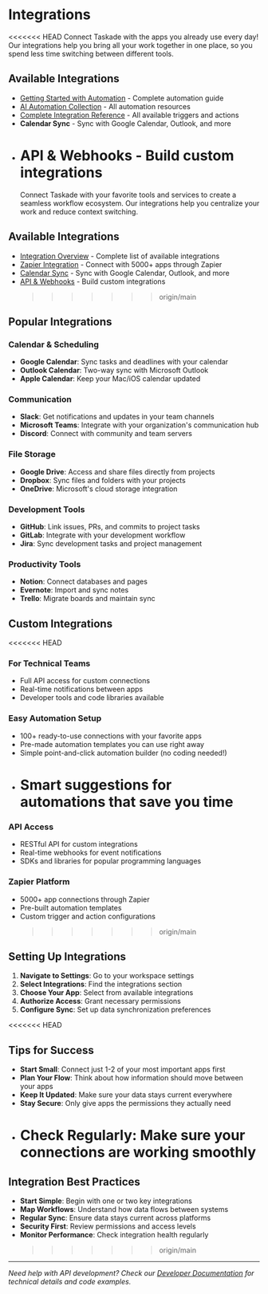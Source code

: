 # Integrations

<<<<<<< HEAD
Connect Taskade with the apps you already use every day! Our integrations help you bring all your work together in one place, so you spend less time switching between different tools.

## Available Integrations

- [Getting Started with Automation](https://help.taskade.com/en/articles/8958467-getting-started-with-automation) - Complete automation guide
- [AI Automation Collection](https://help.taskade.com/en/collections/8400803-ai-automation) - All automation resources
- [Complete Integration Reference](../../automation/integrations.md) - All available triggers and actions
- **Calendar Sync** - Sync with Google Calendar, Outlook, and more
- # **API & Webhooks** - Build custom integrations
  Connect Taskade with your favorite tools and services to create a seamless workflow ecosystem. Our integrations help you centralize your work and reduce context switching.

## Available Integrations

- [Integration Overview](overview.md) - Complete list of available integrations
- [Zapier Integration](zapier.md) - Connect with 5000+ apps through Zapier
- [Calendar Sync](calendar.md) - Sync with Google Calendar, Outlook, and more
- [API & Webhooks](api-webhooks.md) - Build custom integrations
  > > > > > > > origin/main

## Popular Integrations

### Calendar & Scheduling

- **Google Calendar**: Sync tasks and deadlines with your calendar
- **Outlook Calendar**: Two-way sync with Microsoft Outlook
- **Apple Calendar**: Keep your Mac/iOS calendar updated

### Communication

- **Slack**: Get notifications and updates in your team channels
- **Microsoft Teams**: Integrate with your organization's communication hub
- **Discord**: Connect with community and team servers

### File Storage

- **Google Drive**: Access and share files directly from projects
- **Dropbox**: Sync files and folders with your projects
- **OneDrive**: Microsoft's cloud storage integration

### Development Tools

- **GitHub**: Link issues, PRs, and commits to project tasks
- **GitLab**: Integrate with your development workflow
- **Jira**: Sync development tasks and project management

### Productivity Tools

- **Notion**: Connect databases and pages
- **Evernote**: Import and sync notes
- **Trello**: Migrate boards and maintain sync

## Custom Integrations

<<<<<<< HEAD

### For Technical Teams

- Full API access for custom connections
- Real-time notifications between apps
- Developer tools and code libraries available

### Easy Automation Setup

- 100+ ready-to-use connections with your favorite apps
- Pre-made automation templates you can use right away
- Simple point-and-click automation builder (no coding needed!)
- # Smart suggestions for automations that save you time

### API Access

- RESTful API for custom integrations
- Real-time webhooks for event notifications
- SDKs and libraries for popular programming languages

### Zapier Platform

- 5000+ app connections through Zapier
- Pre-built automation templates
- Custom trigger and action configurations
  > > > > > > > origin/main

## Setting Up Integrations

1. **Navigate to Settings**: Go to your workspace settings
2. **Select Integrations**: Find the integrations section
3. **Choose Your App**: Select from available integrations
4. **Authorize Access**: Grant necessary permissions
5. **Configure Sync**: Set up data synchronization preferences

<<<<<<< HEAD

## Tips for Success

- **Start Small**: Connect just 1-2 of your most important apps first
- **Plan Your Flow**: Think about how information should move between your apps
- **Keep It Updated**: Make sure your data stays current everywhere
- **Stay Secure**: Only give apps the permissions they actually need
- # **Check Regularly**: Make sure your connections are working smoothly

## Integration Best Practices

- **Start Simple**: Begin with one or two key integrations
- **Map Workflows**: Understand how data flows between systems
- **Regular Sync**: Ensure data stays current across platforms
- **Security First**: Review permissions and access levels
- **Monitor Performance**: Check integration health regularly
  > > > > > > > origin/main

---

_Need help with API development? Check our [Developer Documentation](api/README.md) for technical details and code examples._
